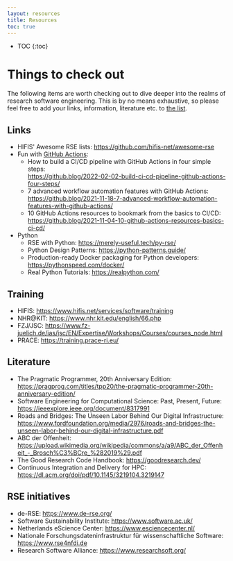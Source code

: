 ```yaml
---
layout: resources
title: Resources
toc: true
---
```


- TOC
{:toc}

# Things to check out

The following items are worth checking out to dive deeper into the realms of research software engineering. This is by no means exhaustive, so please feel free to add your links, information, literature etc. to [the list](https://github.com/Helmholtz-HiRSE/helmholtz-hirse.github.io/blob/main/resources.md).


## Links

* HIFIS' Awesome RSE lists: <https://github.com/hifis-net/awesome-rse>
* Fun with [GitHub Actions](https://docs.github.com/en/actions):
    * How to build a CI/CD pipeline with GitHub Actions in four simple steps: <br> <https://github.blog/2022-02-02-build-ci-cd-pipeline-github-actions-four-steps/>
    * 7 advanced workflow automation features with GitHub Actions: <br> <https://github.blog/2021-11-18-7-advanced-workflow-automation-features-with-github-actions/>
    * 10 GitHub Actions resources to bookmark from the basics to CI/CD: <br> <https://github.blog/2021-11-04-10-github-actions-resources-basics-ci-cd/>
* Python
    * RSE with Python: <https://merely-useful.tech/py-rse/>
    * Python Design Patterns: <https://python-patterns.guide/>
    * Production-ready Docker packaging for Python developers: <https://pythonspeed.com/docker/>
    * Real Python Tutorials: <https://realpython.com/>


## Training

* HIFIS: <https://www.hifis.net/services/software/training>
* NHR@KIT: <https://www.nhr.kit.edu/english/66.php>
* FZJ/JSC: <https://www.fz-juelich.de/ias/jsc/EN/Expertise/Workshops/Courses/courses_node.html>
* PRACE: <https://training.prace-ri.eu/>


## Literature

* The Pragmatic Programmer, 20th Anniversary Edition: <br> <https://pragprog.com/titles/tpp20/the-pragmatic-programmer-20th-anniversary-edition/>
* Software Engineering for Computational Science: Past, Present, Future: <br> <https://ieeexplore.ieee.org/document/8317991>
* Roads and Bridges: The Unseen Labor Behind Our Digital Infrastructure: <br> <https://www.fordfoundation.org/media/2976/roads-and-bridges-the-unseen-labor-behind-our-digital-infrastructure.pdf>
* ABC der Offenheit: <br> <https://upload.wikimedia.org/wikipedia/commons/a/a9/ABC_der_Offenheit_-_Brosch%C3%BCre_%282019%29.pdf>
* The Good Research Code Handbook: <https://goodresearch.dev/>
* Continuous Integration and Delivery for HPC: <br> <https://dl.acm.org/doi/pdf/10.1145/3219104.3219147>


## RSE initiatives

* de-RSE: <https://www.de-rse.org/>
* Software Sustainability Institute: <https://www.software.ac.uk/>
* Netherlands eScience Center: <https://www.esciencecenter.nl/>
* Nationale Forschungsdateninfrastruktur für wissenschaftliche Software: <https://www.rse4nfdi.de>
* Research Software Alliance: <https://www.researchsoft.org/>

